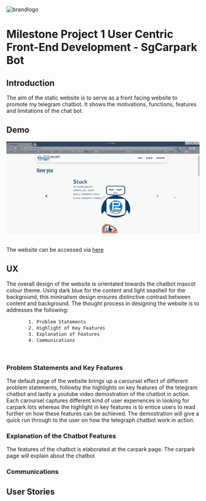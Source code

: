 ![brandlogo](https://github.com/simplyedwin/trent_dip_in_fsswd_project_1/blob/main/images/brandlogo.svg?raw=true)

# Milestone Project 1 User Centric Front-End Development - SgCarpark Bot
## Introduction
The aim of the static website is to serve as a front facing website to promote my telegram chatbot. It 
shows the motivations, functions, features and limitations of the chat bot.

## Demo
![](images\sgcarparkchatbotwebsite.gif)<br />
<br />

The website can be accessed via [here](http://simplyedwin.github.io/trent_dip_in_fsswd_project_1/)

## UX
The overall design of the website is orientated towards the chatbot mascot colour theme. Using dark blue for the content and light seashell for the background, this mininalism design ensures distinctive contrast between content and background. The thought process in designing the website is to addresses the following:

            1. Problem Statements
            2. Highlight of Key Features 
            3. Explanation of Features
            4. Communications          
 <br />

### Problem Statements and Key Features
The default page of the website brings up a caroursel effect of different problem statements, followby the highlights on key features of the telegram chatbot and lastly a youtube video demostration of the chatbot in action. Each caroursel captures different kind of user experiences in looking for carpark lots whereas the highlight in key features is to entice users to read further on how these features can be achieved. The demostration will give a quick run through to the user on how the telegraph chatbot work in action.

### Explanation of the Chatbot Features
The features of the chatbot is elaborated at the carpark page. The carpark page will explain about the chatbot 

### Communications



## User Stories